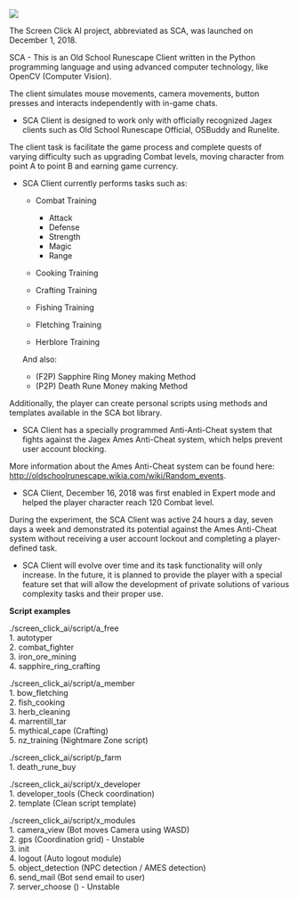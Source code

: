 <img src="https://raw.githubusercontent.com/Suirdna/python-screen_click_ai/master/favicon.png"/>


The Screen Click AI project, abbreviated as SCA, was launched on December 1, 2018.

SCA - This is an Old School Runescape Client written in the Python programming language and using advanced computer technology,
like OpenCV (Computer Vision).

The client simulates mouse movements, camera movements, button presses and interacts independently with in-game chats.

- SCA Client is designed to work only with officially recognized Jagex clients such as Old School Runescape Official, OSBuddy and Runelite.

The client task is
facilitate the game process and complete quests of varying difficulty such as upgrading Combat levels, moving character from point A to point B and earning game currency.

- SCA Client currently performs tasks such as:

    - Combat Training
        - Attack
        - Defense
        - Strength
        - Magic
        - Range

    - Cooking Training
    - Crafting Training
    - Fishing Training
    - Fletching Training
    - Herblore Training
    
    And also:

    - (F2P) Sapphire Ring Money making Method
    - (P2P) Death Rune Money making Method

Additionally, the player can create personal scripts using methods and templates available in the SCA bot library.

- SCA Client has a specially programmed Anti-Anti-Cheat system that fights against the Jagex Ames Anti-Cheat system, which helps prevent user account blocking.

More information about the Ames Anti-Cheat system can be found here: http://oldschoolrunescape.wikia.com/wiki/Random_events.


- SCA Client, December 16, 2018 was first enabled in Expert mode and helped the player character reach 120 Combat level.

During the experiment, the SCA Client was active 24 hours a day, seven days a week and demonstrated its potential against the Ames Anti-Cheat system without receiving a user account lockout and completing a player-defined task.

- SCA Client will evolve over time and its task functionality will only increase. In the future, it is planned to provide the player with a special feature set that will allow the development of private solutions of various complexity tasks and their proper use.


<b>Script examples</b>

./screen_click_ai/script/a_free<br>
    1. autotyper<br>
    2. combat_fighter<br>
    3. iron_ore_mining<br>
    4. sapphire_ring_crafting<br>

./screen_click_ai/script/a_member<br>
    1. bow_fletching<br>
    2. fish_cooking<br>
    3. herb_cleaning<br>
    4. marrentill_tar<br>
    5. mythical_cape (Crafting)<br>
    5. nz_training (Nightmare Zone script)<br>

./screen_click_ai/script/p_farm<br>
    1. death_rune_buy<br>
    
./screen_click_ai/script/x_developer<br>
    1. developer_tools (Check coordination)<br>
    2. template (Clean script template)<br>

./screen_click_ai/script/x_modules<br>
    1. camera_view (Bot moves Camera using WASD)<br>
    2. gps (Coordination grid) - Unstable<br>
    3. init<br>
    4. logout (Auto logout module)<br>
    5. object_detection (NPC detection / AMES detection)<br>
    6. send_mail (Bot send email to user)<br>
    7. server_choose () - Unstable<br>
